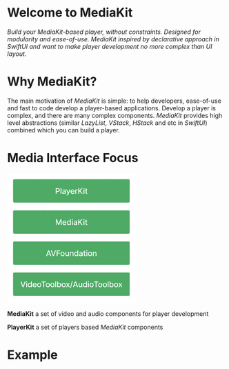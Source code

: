# Welcome to MediaKit

*Build your MediaKit-based player, without constraints. Designed for modularity and ease-of-use. MediaKit inspired by declarative approach in SwiftUI and want to make player development no more complex than UI layout.*

# Why MediaKit?

The main motivation of *MediaKit* is simple: to help developers, ease-of-use and fast to code develop a player-based applications. Develop a player is complex, and there are many complex components. _MediaKit_ provides high level abstractions (similar _LazyList_, _VStack_, _HStack_ and etc in _SwiftUI_) combined which you can build a player.

# Media Interface Focus

<img src="Media Interface Focus.png" alt="drawing" width="300"/>

**MediaKit** a set of video and audio components for player development

**PlayerKit** a set of players based _MediaKit_ components

# Example
